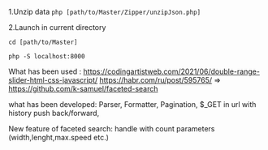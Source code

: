 1.Unzip data
``` php [path/to/Master/Zipper/unzipJson.php] ```

2.Launch in current directory

`cd [path/to/Master]`

``` php -S localhost:8000 ```

What has been used :
https://codingartistweb.com/2021/06/double-range-slider-html-css-javascript/
https://habr.com/ru/post/595765/ => https://github.com/k-samuel/faceted-search

what has been developed:
Parser,  Formatter,
Pagination, 
$_GET in url with history push back/forward, 
 
New feature of faceted search:
handle with count parameters (width,lenght,max.speed etc.)
